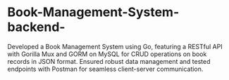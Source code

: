# Book-Management-System-backend-
Developed a Book Management System using Go, featuring a RESTful API with Gorilla Mux and GORM on MySQL for CRUD operations on book records in JSON format. Ensured robust data management and tested endpoints with Postman for seamless client-server communication.
